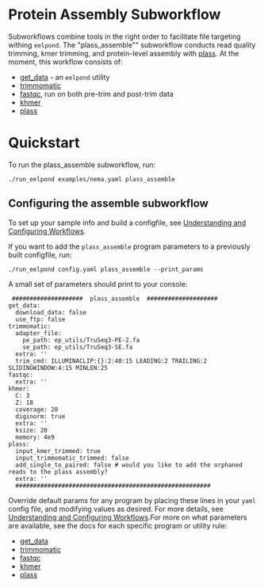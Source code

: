 # Protein Assembly Subworkflow

Subworkflows combine tools in the right order to facilitate file targeting withing `eelpond`. The "plass_assemble"" subworkflow conducts read quality trimming, kmer trimming, and protein-level assembly with [plass](plass.md). At the moment, this workflow consists of:
 
  - [get_data](get_data.md) - an `eelpond` utility
  - [trimmomatic](trimmomatic.md)
  - [fastqc](fastqc.md), run on both pre-trim and post-trim data
  - [khmer](khmer.md)
  - [plass](plass.md)


# Quickstart

To run the plass_assemble subworkflow, run: 

```
./run_eelpond examples/nema.yaml plass_assemble
```

## Configuring the assemble subworkflow 

To set up your sample info and build a configfile, see [Understanding and Configuring Workflows](about_and_configure.md).

If you want to add the `plass_assemble` program parameters to a previously built configfile, run:
```
./run_eelpond config.yaml plass_assemble --print_params
```

A small set of parameters should print to your console:

```
 ####################  plass_assemble  ####################
get_data:
  download_data: false
  use_ftp: false
trimmomatic:
  adapter_file:
    pe_path: ep_utils/TruSeq3-PE-2.fa
    se_path: ep_utils/TruSeq3-SE.fa
  extra: ''
  trim_cmd: ILLUMINACLIP:{}:2:40:15 LEADING:2 TRAILING:2 SLIDINGWINDOW:4:15 MINLEN:25
fastqc:
  extra: ''
khmer:
  C: 3
  Z: 18
  coverage: 20
  diginorm: true
  extra: ''
  ksize: 20
  memory: 4e9
plass:
  input_kmer_trimmed: true
  input_trimmomatic_trimmed: false
  add_single_to_paired: false # would you like to add the orphaned reads to the plass assembly?
  extra: ''
  #######################################################
```

Override default params for any program by placing these lines in your `yaml` config file, and modifying values as desired. For more details, see [Understanding and Configuring Workflows](about_and_configure.md).For more on what parameters are available, see the docs for each specific program or utility rule:

  - [get_data](get_data.md)
  - [trimmomatic](trimmomatic.md)
  - [fastqc](fastqc.md)
  - [khmer](khmer.md)
  - [plass](plass.md)
